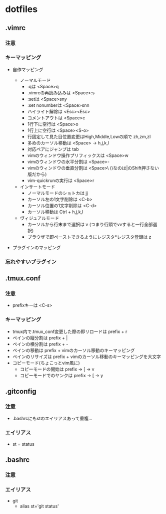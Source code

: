 # dotfiles



## .vimrc

### 注意

### キーマッピング
- 自作マッピング
  - ノーマルモード
    - :qは \<Space>q
    - .vimrcの再読み込みは \<Space>:s
    - :setは \<Space>sny
    - :set nonumberは \<Space>snn
    - ハイライト解除は \<Esc>\<Esc>
    - コメントアウトは \<Space>c
    - 1行下に空行は \<Space>o
    - 1行上に空行は \<Space>\<S-o>
    - 行固定して見た目位置変更はHigh,Middle,Lowの順で zh,zm,zl
    - 多めのカーソル移動は \<Space> → h,j,k,l
    - 対応ペアにジャンプは tab
    - vimのウィンドウ操作プリフィックスは \<Space>w
    - vimのウィンドウの水平分割は \<Space>-
    - vimのウィンドウの垂直分割は \<Space>\ (\\なのは|のShift押さない版だから)
    - vim-quickrunの実行は \<Space>r
  - インサートモード
    - ノーマルモードのショトカは jj
    - カーソル左の1文字削除は \<C-b>
    - カーソル位置の1文字削除は \<C-d>
    - カーソル移動は Ctrl + h,j,k,l
  - ヴィジュアルモード
    - カーソルから行末まで選択は v (つまり行頭でvvすると一行全部選択)
    - ブラウザで即ペーストできるようにレジスタ\*レジスタ登録は z

- プラグインのマッピング

### 忘れやすいプラグイン



## .tmux.conf

### 注意
- prefixキーは \<C-s>

### キーマッピング
- tmux内で.tmux_conf変更した際の即リロードは prefix + r
- ペインの縦分割は prefix + |
- ペインの横分割は prefix + -
- ペインの移動は prefix + vimのカーソル移動のキーマッピング
- ペインのリサイズは prefix + vimのカーソル移動のキーマッピングを大文字
- コピーモード(ちょこっとvim風に)
  - コピーモードの開始は prefix → [ → v
  - コピーモードでのヤンクは prefix → [ → y



## .gitconfig

### 注意
- .bashrcにもstのエイリアスあって重複…

### エイリアス
- st = status



## .bashrc

### 注意

### エイリアス
- git
  - alias st='git status'

